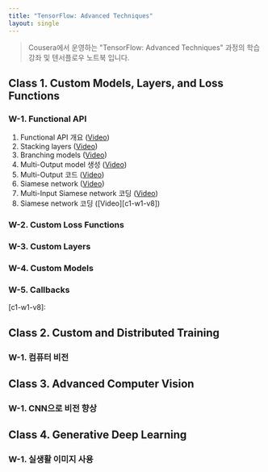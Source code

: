 ```yaml
---
title: "TensorFlow: Advanced Techniques"
layout: single
---
```


> Cousera에서 운영하는 "TensorFlow: Advanced Techniques" 과정의 학습강좌 및 텐서플로우 노트북 입니다.

## Class 1. Custom Models, Layers, and Loss Functions
### W-1. Functional API
1. Functional API 개요 ([Video][c1-w1-v1])
2. Stacking layers ([Video][c1-w1-v2])
3. Branching models ([Video][c1-w1-v3])
4. Multi-Output model 생성 ([Video][c1-w1-v4])
5. Multi-Output 코드 ([Video][c1-w1-v5])
6. Siamese network ([Video][c1-w1-v6])
7. Multi-Input Siamese network 코딩 ([Video][c1-w1-v7])
8. Siamese network 코딩 ([Video][c1-w1-v8])

### W-2. Custom Loss Functions

### W-3. Custom Layers

### W-4. Custom Models

### W-5. Callbacks

[c1-w1-v1]: https://drive.google.com/file/d/1W2odw1Cu9_JDGX1Z2v4T79QlwYf7wX3p/view?usp=sharing
[c1-w1-v2]: https://drive.google.com/file/d/1W9g9zV49CFQcGcxzicwNCC5DGjXZJZEL/view?usp=sharing
[c1-w1-v3]: https://drive.google.com/file/d/1WH3cG1cq-dVAPLP4gltR3PGozI5_8K86/view?usp=sharing
[c1-w1-v4]: https://drive.google.com/file/d/1WKNABXV8EBfxSBRsBH6BLQLWNe4dVY5z/view?usp=sharing
[c1-w1-v5]: https://drive.google.com/file/d/1WNByqEChN6FTXk3gLyteOldSbjhBsqz1/view?usp=sharing
[c1-w1-v6]: https://drive.google.com/file/d/1WRqwQqfIisxEFDMnq6clc_cNpgNDIRM5/view?usp=sharing
[c1-w1-v7]: https://drive.google.com/file/d/1WUU87o9SvOYAWmoR777p_22DlbkkDcj5/view?usp=sharing
[c1-w1-v8]:

## Class 2. Custom and Distributed Training
### W-1. 컴퓨터 비전 



## Class 3. Advanced Computer Vision
### W-1. CNN으로 비전 향상


## Class 4. Generative Deep Learning
### W-1. 실생활 이미지 사용


